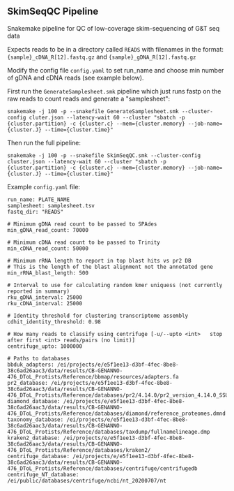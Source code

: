 ## SkimSeqQC Pipeline
Snakemake pipeline for QC of low-coverage skim-sequencing of G&amp;T seq data

Expects reads to be in a directory called `READS` with filenames in the format: `{sample}_cDNA_R[12].fastq.gz` and `{sample}_gDNA_R[12].fastq.gz`



Modify the config file `config.yaml` to set run_name and choose min number of gDNA and cDNA reads (see example below).

First run the `GenerateSamplesheet.smk` pipeline which just runs fastp on the raw reads to count reads and generate a "samplesheet":



```
snakemake -j 100 -p --snakefile GenerateSamplesheet.smk --cluster-config cluter.json --latency-wait 60 --cluster "sbatch -p {cluster.partition} -c {cluster.c} --mem={cluster.memory} --job-name={cluster.J} --time={cluster.time}"
```

Then run the full pipeline:

```
snakemake -j 100 -p --snakefile SkimSeqQC.smk --cluster-config cluster.json --latency-wait 60 --cluster "sbatch -p {cluster.partition} -c {cluster.c} --mem={cluster.memory} --job-name={cluster.J} --time={cluster.time}"
```

Example `config.yaml` file:

```
run_name: PLATE_NAME
samplesheet: samplesheet.tsv
fastq_dir: "READS"

# Minimum gDNA read count to be passed to SPAdes
min_gDNA_read_count: 70000

# Minimum cDNA read count to be passed to Trinity
min_cDNA_read_count: 50000

# Minimum rRNA length to report in top blast hits vs pr2 DB
# This is the length of the blast alignment not the annotated gene
min_rRNA_blast_length: 500

# Interval to use for calculating random kmer uniquess (not currently reported in summary)
rku_gDNA_interval: 25000
rku_cDNA_interval: 25000

# Identity threshold for clustering transcriptome assembly
cdhit_identity_threshold: 0.98

# How many reads to classify using centrifuge [-u/--upto <int>   stop after first <int> reads/pairs (no limit)]
centrifuge_upto: 1000000

# Paths to databases
bbduk_adapters: /ei/projects/e/e5f1ee13-d3bf-4fec-8be8-38c6ad26aac3/data/results/CB-GENANNO-476_DToL_Protists/Reference/bbmap/resources/adapters.fa
pr2_database: /ei/projects/e/e5f1ee13-d3bf-4fec-8be8-38c6ad26aac3/data/results/CB-GENANNO-476_DToL_Protists/Reference/databases/pr2/4.14.0/pr2_version_4.14.0_SSU_taxo_long.fasta
diamond_database: /ei/projects/e/e5f1ee13-d3bf-4fec-8be8-38c6ad26aac3/data/results/CB-GENANNO-476_DToL_Protists/Reference/databases/diamond/reference_proteomes.dmnd
taxonomy_database: /ei/projects/e/e5f1ee13-d3bf-4fec-8be8-38c6ad26aac3/data/results/CB-GENANNO-476_DToL_Protists/Reference/databases/taxdump/fullnamelineage.dmp
kraken2_database: /ei/projects/e/e5f1ee13-d3bf-4fec-8be8-38c6ad26aac3/data/results/CB-GENANNO-476_DToL_Protists/Reference/databases/kraken2/
centrifuge_database: /ei/projects/e/e5f1ee13-d3bf-4fec-8be8-38c6ad26aac3/data/results/CB-GENANNO-476_DToL_Protists/Reference/databases/centrifuge/centrifugedb
centrifuge_NT_database: /ei/public/databases/centrifuge/ncbi/nt_20200707/nt
```
